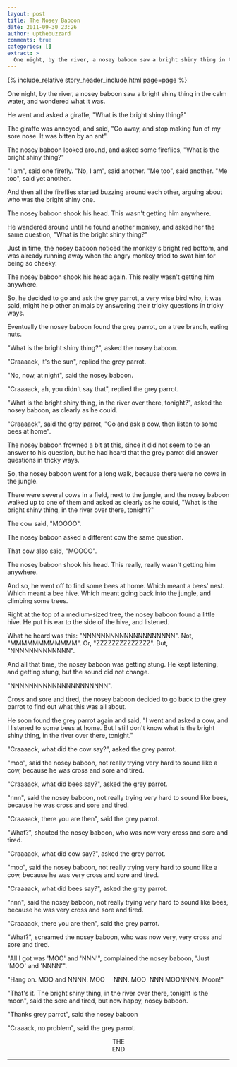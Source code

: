 ```yaml
---
layout: post
title: The Nosey Baboon
date: 2011-09-30 23:26
author: upthebuzzard
comments: true
categories: []
extract: >
  One night, by the river, a nosey baboon saw a bright shiny thing in the calm water, and wondered what it was.
---
```

{% include_relative story_header_include.html page=page %}

One night, by the river, a nosey baboon saw a bright shiny thing in the calm water, and wondered what it was.

He went and asked a giraffe, "What is the bright shiny thing?"

The giraffe was annoyed, and said, "Go away, and stop making fun of my sore nose. It was bitten by an ant".

The nosey baboon looked around, and asked some fireflies, "What is the bright shiny thing?"

"I am", said one firefly.
"No, I am", said another.
"Me too", said another.
"Me too", said yet another.

And then all the fireflies started buzzing around each other, arguing about who was the bright shiny one.

The nosey baboon shook his head. This wasn't getting him anywhere.

He wandered around until he found another monkey, and asked her the same question, "What is the bright shiny thing?"

Just in time, the nosey baboon noticed the monkey's bright red bottom, and was already running away when the angry monkey tried to swat him for being so cheeky.

The nosey baboon shook his head again. This really wasn't getting him anywhere.

So, he decided to go and ask the grey parrot, a very wise bird who, it was said, might help other animals by answering their tricky questions in tricky ways.

Eventually the nosey baboon found the grey parrot, on a tree branch, eating nuts.

"What is the bright shiny thing?", asked the nosey baboon.

"Craaaack, it's the sun", replied the grey parrot.

"No, now, at night", said the nosey baboon.

"Craaaack, ah, you didn't say that", replied the grey parrot.

"What is the bright shiny thing, in the river over there, tonight?", asked the nosey baboon, as clearly as he could.

"Craaaack", said the grey parrot, "Go and ask a cow, then listen to some bees at home".

The nosey baboon frowned a bit at this, since it did not seem to be an answer to his question, but he had heard that the grey parrot did answer questions in tricky ways.

So, the nosey baboon went for a long walk, because there were no cows in the jungle.

There were several cows in a field, next to the jungle, and the nosey baboon walked up to one of them and asked as clearly as he could, "What is the bright shiny thing, in the river over there, tonight?"

The cow said, "MOOOO".

The nosey baboon asked a different cow the same question.

That cow also said, "MOOOO".

The nosey baboon shook his head. This really, really wasn't getting him anywhere.

And so, he went off to find some bees at home. Which meant a bees' nest. Which meant a bee hive. Which meant going back into the jungle, and climbing some trees.

Right at the top of a medium-sized tree, the nosey baboon found a little hive. He put his ear to the side of the hive, and listened.

What he heard was this:
"NNNNNNNNNNNNNNNNNNNN".
Not, "MMMMMMMMMMMM".
Or, "ZZZZZZZZZZZZZZ".
But, "NNNNNNNNNNNNN".

And all that time, the nosey baboon was getting stung. He kept listening, and getting stung, but the sound did not change.

"NNNNNNNNNNNNNNNNNNNNN".

Cross and sore and tired, the nosey baboon decided to go back to the grey parrot to find out what this was all about.

He soon found the grey parrot again and said, "I went and asked a cow, and I listened to some bees at home. But I still don't know what is the bright shiny thing, in the river over there, tonight."

"Craaaack, what did the cow say?", asked the grey parrot.

"moo", said the nosey baboon, not really trying very hard to sound like a cow, because he was cross and sore and tired.

"Craaaack, what did bees say?", asked the grey parrot.

"nnn", said the nosey baboon, not really trying very hard to sound like bees, because he was cross and sore and tired.

"Craaaack, there you are then", said the grey parrot.

"What?", shouted the nosey baboon, who was now very cross and sore and tired.

"Craaaack, what did cow say?", asked the grey parrot.

"moo", said the nosey baboon,
not really trying very hard to sound like a cow, because he was very cross and sore and tired.

"Craaaack, what did bees say?", asked the grey parrot.

"nnn", said the nosey baboon, not really trying very hard to sound like bees, because he was very cross and sore and tired.

"Craaaack, there you are then", said the grey parrot.

"What?", screamed the nosey baboon, who was now very, very cross and sore and tired.

"All I got was 'MOO' and 'NNN'", complained the nosey baboon, "Just 'MOO' and 'NNNN'".

"Hang on.
MOO and NNNN.
MOO     NNN.
MOO  NNN
MOONNNN.
Moon!"

"That's it. The bright shiny thing, in the river over there, tonight is the moon", said the sore and tired, but now happy, nosey baboon.

"Thanks grey parrot", said the nosey baboon

"Craaack, no problem", said the grey parrot.

<div style="text-align:center;">THE</div>
<div style="text-align:center;">END</div>

<hr />
